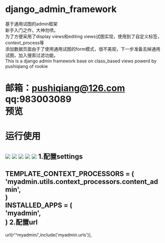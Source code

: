 # django_admin_framework
基于通用试图的admin框架<br>
新手入门之作，大神勿喷。<br>
为了方便采用了display views和editing views试图实现，使用到了自定义标签，context_process等<br>
添加数据页面由于了使用通用试图的form模式，很不美观，下一步准备去掉通用试图，加入搜索过滤功能。<br>
This is a django admin framework base on class_based views powerd by pushiqiang of rookie

邮箱：pushiqiang@126.com<br>
qq:983003089<br>
预览
=====

运行使用
=====
![](4.pushiqiang.sinaapp.com/static/github_img/g1.jpg)
![](4.pushiqiang.sinaapp.com/static/github_img/g2.jpg)
![](4.pushiqiang.sinaapp.com/static/github_img/g3.jpg)
![](4.pushiqiang.sinaapp.com/static/github_img/g4.jpg)
![](4.pushiqiang.sinaapp.com/static/github_img/g5.jpg)
1.配置settings
---
TEMPLATE_CONTEXT_PROCESSORS = (<br>
          'myadmin.utils.context_processors.content_admin',<br>
)<br>
INSTALLED_APPS = (<br>
          'myadmin',<br>
)
2.配置url
---
url(r'^myadmin/',include('myadmin.urls')),
